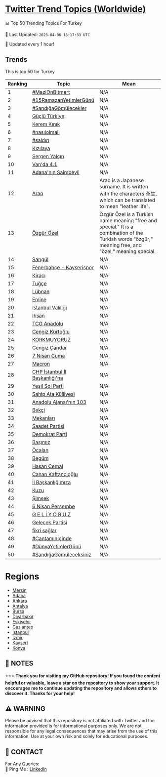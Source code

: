 [Twitter Trend Topics (Worldwide)](https://github.com/ErcinDedeoglu/Twitter-Trend-Topics)
==========


📊 Top 50 Trending Topics For Turkey

📆 Last Updated: `2023-04-06 16:17:33 UTC`

🔧 Updated every 1 hour!


## Trends

This is top 50 for Turkey

| Ranking | Topic | Mean |
| ------- | ------------ | ------------ |
| 1 | [#MaziOnBitmart](http://twitter.com/search?q=%23MaziOnBitmart) | N/A |
| 2 | [#15RamazanYetimlerGünü](http://twitter.com/search?q=%2315RamazanYetimlerG%c3%bcn%c3%bc) | N/A |
| 3 | [#SandığaGömülecekler](http://twitter.com/search?q=%23Sand%c4%b1%c4%9faG%c3%b6m%c3%bclecekler) | N/A |
| 4 | [Güçlü Türkiye](http://twitter.com/search?q=G%c3%bc%c3%a7l%c3%bc+T%c3%bcrkiye) | N/A |
| 5 | [Kerem Kınık](http://twitter.com/search?q=Kerem+K%c4%b1n%c4%b1k) | N/A |
| 6 | [#nasılolmalı](http://twitter.com/search?q=%23nas%c4%b1lolmal%c4%b1) | N/A |
| 7 | [#saldırı](http://twitter.com/search?q=%23sald%c4%b1r%c4%b1) | N/A |
| 8 | [Kızılaya](http://twitter.com/search?q=K%c4%b1z%c4%b1laya) | N/A |
| 9 | [Sergen Yalçın](http://twitter.com/search?q=Sergen+Yal%c3%a7%c4%b1n) | N/A |
| 10 | [Van'da 4.1](http://twitter.com/search?q=Van%27da+4.1) | N/A |
| 11 | [Adana'nın Saimbeyli](http://twitter.com/search?q=Adana%27n%c4%b1n+Saimbeyli) | N/A |
| 12 | [Arao](http://twitter.com/search?q=Arao) | Arao is a Japanese surname. It is written with the characters 革生, which can be translated to mean "leather life". |
| 13 | [Özgür Özel](http://twitter.com/search?q=%c3%96zg%c3%bcr+%c3%96zel) | Özgür Özel is a Turkish name meaning "free and special." It is a combination of the Turkish words "özgür," meaning free, and "özel," meaning special. |
| 14 | [Sarıgül](http://twitter.com/search?q=Sar%c4%b1g%c3%bcl) | N/A |
| 15 | [Fenerbahçe - Kayserispor](http://twitter.com/search?q=Fenerbah%c3%a7e+-+Kayserispor) | N/A |
| 16 | [Kiracı](http://twitter.com/search?q=Kirac%c4%b1) | N/A |
| 17 | [Tuğçe](http://twitter.com/search?q=Tu%c4%9f%c3%a7e) | N/A |
| 18 | [Lübnan](http://twitter.com/search?q=L%c3%bcbnan) | N/A |
| 19 | [Emine](http://twitter.com/search?q=Emine) | N/A |
| 20 | [İstanbul Valiliği](http://twitter.com/search?q=%c4%b0stanbul+Valili%c4%9fi) | N/A |
| 21 | [İhsan](http://twitter.com/search?q=%c4%b0hsan) | N/A |
| 22 | [TCG Anadolu](http://twitter.com/search?q=TCG+Anadolu) | N/A |
| 23 | [Cengiz Kurtoğlu](http://twitter.com/search?q=Cengiz+Kurto%c4%9flu) | N/A |
| 24 | [KORKMUYORUZ](http://twitter.com/search?q=KORKMUYORUZ) | N/A |
| 25 | [Cengiz Çandar](http://twitter.com/search?q=Cengiz+%c3%87andar) | N/A |
| 26 | [7 Nisan Cuma](http://twitter.com/search?q=7+Nisan+Cuma) | N/A |
| 27 | [Macron](http://twitter.com/search?q=Macron) | N/A |
| 28 | [CHP İstanbul İl Başkanlığı'na](http://twitter.com/search?q=CHP+%c4%b0stanbul+%c4%b0l+Ba%c5%9fkanl%c4%b1%c4%9f%c4%b1%27na) | N/A |
| 29 | [Yeşil Sol Parti](http://twitter.com/search?q=Ye%c5%9fil+Sol+Parti) | N/A |
| 30 | [Sahip Ata Külliyesi](http://twitter.com/search?q=Sahip+Ata+K%c3%bclliyesi) | N/A |
| 31 | [Anadolu Ajansı'nın 103](http://twitter.com/search?q=Anadolu+Ajans%c4%b1%27n%c4%b1n+103) | N/A |
| 32 | [Bekçi](http://twitter.com/search?q=Bek%c3%a7i) | N/A |
| 33 | [Mekanları](http://twitter.com/search?q=Mekanlar%c4%b1) | N/A |
| 34 | [Saadet Partisi](http://twitter.com/search?q=Saadet+Partisi) | N/A |
| 35 | [Demokrat Parti](http://twitter.com/search?q=Demokrat+Parti) | N/A |
| 36 | [Başımız](http://twitter.com/search?q=Ba%c5%9f%c4%b1m%c4%b1z) | N/A |
| 37 | [Öcalan](http://twitter.com/search?q=%c3%96calan) | N/A |
| 38 | [Begüm](http://twitter.com/search?q=Beg%c3%bcm) | N/A |
| 39 | [Hasan Cemal](http://twitter.com/search?q=Hasan+Cemal) | N/A |
| 40 | [Canan Kaftancıoğlu](http://twitter.com/search?q=Canan+Kaftanc%c4%b1o%c4%9flu) | N/A |
| 41 | [İl Başkanlığımıza](http://twitter.com/search?q=%c4%b0l+Ba%c5%9fkanl%c4%b1%c4%9f%c4%b1m%c4%b1za) | N/A |
| 42 | [Kuzu](http://twitter.com/search?q=Kuzu) | N/A |
| 43 | [Şimşek](http://twitter.com/search?q=%c5%9eim%c5%9fek) | N/A |
| 44 | [6 Nisan Perşembe](http://twitter.com/search?q=6+Nisan+Per%c5%9fembe) | N/A |
| 45 | [G E L İ Y O R U Z](http://twitter.com/search?q=G+E+L+%c4%b0+Y+O+R+U+Z) | N/A |
| 46 | [Gelecek Partisi](http://twitter.com/search?q=Gelecek+Partisi) | N/A |
| 47 | [fikri sağlar](http://twitter.com/search?q=fikri+sa%c4%9flar) | N/A |
| 48 | [#Çantamınİçinde](http://twitter.com/search?q=%23%c3%87antam%c4%b1n%c4%b0%c3%a7inde) | N/A |
| 49 | [#DünyaYetimlerGünü](http://twitter.com/search?q=%23D%c3%bcnyaYetimlerG%c3%bcn%c3%bc) | N/A |
| 50 | [#SandığaGömüleceksiniz](http://twitter.com/search?q=%23Sand%c4%b1%c4%9faG%c3%b6m%c3%bcleceksiniz) | N/A |



# Regions

* [Mersin](</Turkey/Mersin.md>)
* [Adana](</Turkey/Adana.md>)
* [Ankara](</Turkey/Ankara.md>)
* [Antalya](</Turkey/Antalya.md>)
* [Bursa](</Turkey/Bursa.md>)
* [Diyarbakır](</Turkey/Diyarbakır.md>)
* [Eskişehir](</Turkey/Eskişehir.md>)
* [Gaziantep](</Turkey/Gaziantep.md>)
* [Istanbul](</Turkey/Istanbul.md>)
* [Izmir](</Turkey/Izmir.md>)
* [Kayseri](</Turkey/Kayseri.md>)
* [Konya](</Turkey/Konya.md>)



## 📝 NOTES

⭐⭐⭐ **Thank you for visiting my GitHub repository! If you found the content helpful or valuable, leave a star on the repository to show your support. It encourages me to continue updating the repository and allows others to discover it. Thanks for your help!**


## ⚠️ WARNING

Please be advised that this repository is not affiliated with Twitter and the information provided is for informational purposes only. We are not responsible for any legal consequences that may arise from the use of this information. Use at your own risk and solely for educational purposes.


## 📨 CONTACT

 For Any Queries:  
            🏓 Ping Me : [LinkedIn](https://www.linkedin.com/in/ercindedeoglu/)
